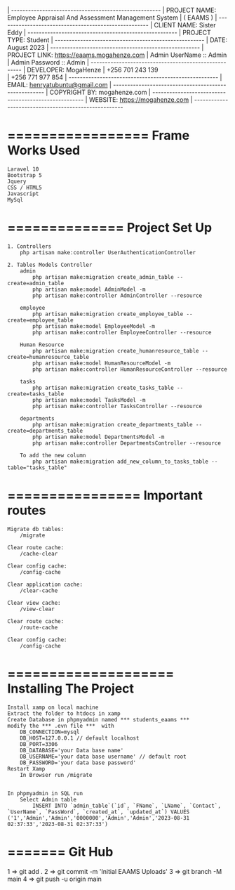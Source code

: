 
| -----------------------------------------------------
| PROJECT NAME: 	Employee Appraisal And Assessment Management System 
|                   ( EAAMS ) 
| -----------------------------------------------------
| CLIENT NAME:		Sister Eddy 
| -----------------------------------------------------
| PROJECT TYPE: 	Student
| -----------------------------------------------------
| DATE: 	August 2023
| -----------------------------------------------------
| PROJECT LINK:    https://eaams.mogahenze.com
| Admin UserName :: Admin
| Admin Password :: Admin
| -----------------------------------------------------
| DEVELOPER:		MogaHenze
|                   +256 701 243 139  
|                   +256 771 977 854
| -----------------------------------------------------
| EMAIL:			henryatubuntu@gmail.com
| -----------------------------------------------------
| COPYRIGHT BY:		mogahenze.com
| -----------------------------------------------------
| WEBSITE:			https://mogahenze.com
| -----------------------------------------------------

=================
Frame Works Used
================
    Laravel 10
    Bootstrap 5
    Jquery
    CSS / HTML5
    Javascript
    MySql

==============
Project Set Up
==============
    
    1. Controllers
        php artisan make:controller UserAuthenticationController

    2. Tables Models Controller
        admin
            php artisan make:migration create_admin_table --create=admin_table
            php artisan make:model AdminModel -m 
            php artisan make:controller AdminController --resource
            
        employee
            php artisan make:migration create_employee_table --create=employee_table
            php artisan make:model EmployeeModel -m 
            php artisan make:controller EmployeeController --resource 

        Human Resource 
            php artisan make:migration create_humanresource_table --create=humanresource_table
            php artisan make:model HumanResourceModel -m 
            php artisan make:controller HumanResourceController --resource 

        tasks
            php artisan make:migration create_tasks_table --create=tasks_table
            php artisan make:model TasksModel -m 
            php artisan make:controller TasksController --resource 

        departments
            php artisan make:migration create_departments_table --create=departments_table
            php artisan make:model DepartmentsModel -m 
            php artisan make:controller DepartmentsController --resource 

        To add the new column
            php artisan make:migration add_new_column_to_tasks_table --table="tasks_table"
            
            


================
Important routes
================
    Migrate db tables:
        /migrate

    Clear route cache:
        /cache-clear

    Clear config cache:
        /config-cache

    Clear application cache:
        /clear-cache

    Clear view cache:
        /view-clear

    Clear route cache:
        /route-cache

    Clear config cache:
        /config-cache

====================
Installing The Project
====================
    Install xamp on local machine
    Extract the folder to htdocs in xamp
    Create Database in phpmyadmin named *** students_eaams ***
    modify the *** .evn file ***  with
        DB_CONNECTION=mysql
        DB_HOST=127.0.0.1 // default localhost
        DB_PORT=3306
        DB_DATABASE='your Data base name'
        DB_USERNAME='your data base username' // default root
        DB_PASSWORD='your data base password'
    Restart Xamp
        In Browser run /migrate


    In phpmyadmin in SQL run
        Select Admin table
            INSERT INTO `admin_table`(`id`, `FName`, `LName`, `Contact`, `UserName`, `PassWord`, `created_at`, `updated_at`) VALUES ('1','Admin','Admin','0000000','Admin','Admin','2023-08-31 02:37:33','2023-08-31 02:37:33')


=======
Git Hub
========
1 => git add .
2 => git commit -m 'Initial EAAMS Uploads'
3 => git branch -M main
4 => git push -u origin main